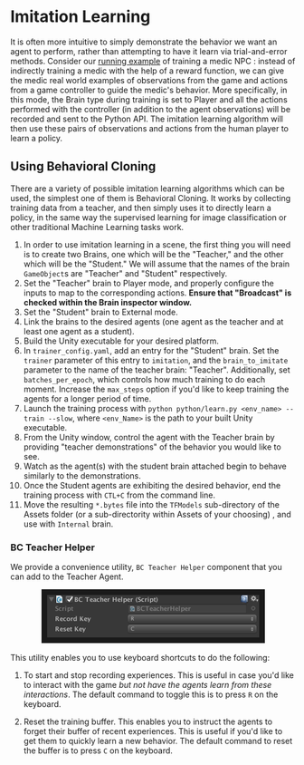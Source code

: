 # Imitation Learning

It is often more intuitive to simply demonstrate the behavior we want an agent to perform, rather than attempting to have it learn via trial-and-error methods. Consider our [running example](ML-Agents-Overview.md#running-example-training-npc-behaviors) of training a medic NPC : instead of indirectly training a medic with the help of a reward function, we can give the medic real world examples of observations from the game and actions from a game controller to guide the medic's behavior. More specifically, in this mode, the Brain type during training is set to Player and all the actions performed with the controller (in addition to the agent observations) will be recorded and sent to the Python API. The imitation learning algorithm will then use these pairs of observations and actions from the human player to learn a policy.

## Using Behavioral Cloning

There are a variety of possible imitation learning algorithms which can be used, the simplest one of them is Behavioral Cloning. It works by collecting training data from a teacher, and then simply uses it to directly learn a policy, in the same way the supervised learning for image classification or other traditional Machine Learning tasks work.

1. In order to use imitation learning in a scene, the first thing you will need is to create two Brains, one which will be the "Teacher," and the other which will be the "Student." We will assume that the names of the brain `GameObject`s are "Teacher" and "Student" respectively.
2. Set the "Teacher" brain to Player mode, and properly configure the inputs to map to the corresponding actions. **Ensure that "Broadcast" is checked within the Brain inspector window.**
3. Set the "Student" brain to External mode.
4. Link the brains to the desired agents (one agent as the teacher and at least one agent as a student).
5. Build the Unity executable for your desired platform.
6. In `trainer_config.yaml`,  add an entry for the "Student" brain. Set the `trainer` parameter of this entry to `imitation`, and the `brain_to_imitate` parameter to the name of the teacher brain: "Teacher". Additionally, set `batches_per_epoch`, which controls how much training to do each moment. Increase the `max_steps` option if you'd like to keep training the agents for a longer period of time.
7. Launch the training process with `python python/learn.py <env_name> --train --slow`, where `<env_Name>` is the path to your built Unity executable.
8. From the Unity window, control the agent with the Teacher brain by providing "teacher demonstrations" of the behavior you would like to see.
9. Watch as the agent(s) with the student brain attached begin to behave similarly to the demonstrations.
10. Once the Student agents are exhibiting the desired behavior, end the training process with `CTL+C` from the command line.
11. Move the resulting `*.bytes` file into the `TFModels` sub-directory of the Assets folder (or a sub-directority within Assets of your choosing) , and use with `Internal` brain.

### BC Teacher Helper

We provide a convenience utility, `BC Teacher Helper` component that you can add to the Teacher Agent.

<p align="center">
    <img src="images/bc_teacher_helper.png"
        alt="BC Teacher Helper"
        width="375" border="10" />
</p>

This utility enables you to use keyboard shortcuts to do the following:

1. To start and stop recording experiences. This is useful in case you'd like to interact with the game _but not have the agents learn from these interactions_. The default command to toggle this is to press `R` on the keyboard.

2. Reset the training buffer. This enables you to instruct the agents to forget their buffer of recent experiences. This is useful if you'd like to get them to quickly learn a new behavior. The default command to reset the buffer is to press `C` on the keyboard.


